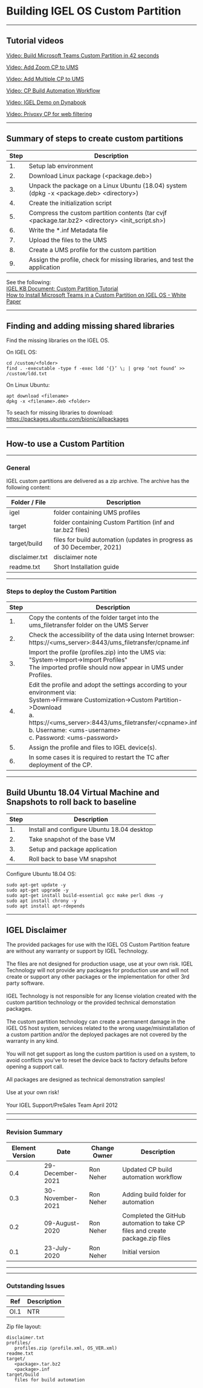 # Building IGEL OS Custom Partition

***
## Tutorial videos

[Video: Build Microsoft Teams Custom Partition in 42 seconds](https://www.linkedin.com/posts/jedayres_igelos-somethingcool-microsoftteams-activity-6740750840077926400-YjSK)

[Video: Add Zoom CP to UMS](https://github.com/IGEL-Community/IGEL-Custom-Partitions/blob/master/utils/videos/210304-Zoom-CP-Add-to-UMS.mp4?raw=true)

[Video: Add Multiple CP to UMS](https://github.com/IGEL-Community/IGEL-Custom-Partitions/blob/master/utils/videos/210129-IGEL-Multiple-CPs.mp4?raw=true)

[Video: CP Build Automation Workflow](https://github.com/IGEL-Community/IGEL-Custom-Partitions/blob/master/utils/videos/211229-IGEL-CP-Build-Automation.mp4?raw=true)

[Video: IGEL Demo on Dynabook](https://github.com/IGEL-Community/IGEL-Custom-Partitions/blob/master/utils/videos/211220-IGEL-Demo-on-Dynabook.mp4?raw=true)

[Video: Privoxy CP for web filtering](https://github.com/IGEL-Community/IGEL-Custom-Partitions/blob/master/utils/videos/220409-Privoxy-CP.mp4?raw=true)

***
## Summary of steps to create custom partitions

| Step | Description |
|------|-------------|
| 1. |Setup lab environment|
| 2. |Download Linux package (\<package.deb>)|
| 3. |Unpack the package on a Linux Ubuntu (18.04) system (dpkg -x \<package.deb> \<directory>)|
| 4. |Create the initialization script|
| 5. |Compress the custom partition contents (tar cvjf \<package.tar.bz2> \<directory> \<init_script.sh>)|
| 6. |Write the \*.inf Metadata file|
| 7. |Upload the files to the UMS|
| 8. |Create a UMS profile for the custom partition|
| 9. |Assign the profile, check for missing libraries, and test the application|

See the following:<br />
[IGEL KB Document: Custom Partition Tutorial](https://kb.igel.com/igelos-11.03.500/en/custom-partition-tutorial-27245326.html)
<br />
[How to Install Microsoft Teams in a Custom Partition on IGEL OS - White Paper](https://www.igelcommunity.com/post/how-to-install-microsoft-teams-in-a-custom-partition-on-igel-os-white-paper)

***
## Finding and adding missing shared libraries

Find the missing libraries on the IGEL OS.

On IGEL OS:
```{find missing shared libraries}
cd /custom/<folder>
find . -executable -type f -exec ldd ‘{}’ \; | grep ‘not found’ >> /custom/ldd.txt
  ```

On Linux Ubuntu:
```{download missing libraries and add to CP}
apt download <filename>
dpkg -x <filename>.deb <folder>
  ```

To seach for missing libraries to download:  https://packages.ubuntu.com/bionic/allpackages

***
## How-to use a Custom Partition

***
### General
IGEL custom partitions are delivered as a zip archive. The archive has the following content:

| Folder / File | Description |
|---------------|-------------|
|igel | folder containing UMS profiles|
|target | folder containing Custom Partition (inf and tar.bz2 files)|
|target/build | files for build automation (updates in progress as of 30 December, 2021) |
|disclaimer.txt | disclaimer note|
|readme.txt | Short Installation guide|

***
### Steps to deploy the Custom Partition

| Step | Description |
|------|-------------|
| 1. | Copy the contents of the folder target into the ums_filetransfer folder on the UMS Server|
| 2. |Check the accessibility of the data using Internet browser: <br /> https://<ums_server>:8443/ums_filetransfer/cpname.inf |
| 3. |Import the profile (profiles.zip) into the UMS via: <br /> "System->Import->Import Profiles" <br /> The imported profile should now appear in UMS under Profiles.|
| 4. |Edit the profile and adopt the settings according to your environment via: <br /> System->Firmware Customization->Custom Partition->Download <br /> a. https://\<ums_server>:8443/ums_filetransfer/\<cpname>.inf <br /> b. Username: \<ums-username> <br /> c. Password: \<ums-password>
|5. |Assign the profile and files to IGEL device(s).|
|6. |In some cases it is required to restart the TC after deployment of the CP.|

***
## Build Ubuntu 18.04 Virtual Machine and Snapshots to roll back to baseline

| Step | Description |
|------|-------------|
| 1. |Install and configure Ubuntu 18.04 desktop|
| 2. |Take snapshot of the base VM|
| 3. |Setup and package application|
| 4. |Roll back to base VM snapshot|

Configure Ubuntu 18.04 OS:
```{Configure Ubuntu 18.04}
sudo apt-get update -y
sudo apt-get upgrade -y
sudo apt-get install build-essential gcc make perl dkms -y
sudo apt install chrony -y
sudo apt install apt-rdepends
  ```

***
## IGEL Disclaimer

The provided packages for use with the IGEL OS Custom Partition feature are without any warranty or support by IGEL Technology.
<br /> <br />
The files are not designed for production usage, use at your own risk. IGEL Technology will not provide any packages for production use and will not create or support any other packages or the implementation for other 3rd party software.
<br /> <br />
IGEL Technology is not responsible for any license violation created with the custom partition technology or the provided technical demonstation packages.
<br /> <br />
The custom partition technology can create a permanent damage in the IGEL OS host system, services related to the wrong usage/misinstallation of a custom partition and/or the deployed packages are not covered by the warranty in any kind.
<br /> <br />
You will not get support as long the custom partition is used on a system, to avoid conflicts you've to reset the device back to factory defaults before opening a support call.
<br /> <br />
All packages are designed as technical demonstration samples!
<br /> <br />
Use at your own risk!
<br /> <br />
Your IGEL Support/PreSales Team April 2012

***
***
### Revision Summary

| Element Version | Date | Change Owner | Description |
| ---- | ---- | ---- | ---- |
| 0.4 | 29-December-2021 | Ron Neher | Updated CP build automation workflow |
| 0.3 | 30-November-2021 | Ron Neher | Adding build folder for automation |
| 0.2 | 09-August-2020 | Ron Neher | Completed the GitHub automation to take CP files and create package.zip files |
| 0.1 | 23-July-2020 | Ron Neher | Initial version |

***
***
### Outstanding Issues

| Ref  | Description |
| ---- | ----------- |
| OI.1 | NTR |

Zip file layout:
```{Zip file layout}
disclaimer.txt
profiles/
   profiles.zip (profile.xml, OS_VER.xml)
readme.txt   
target/
   <package>.tar.bz2
   <package>.inf
target/build
   files for build automation
  ```
